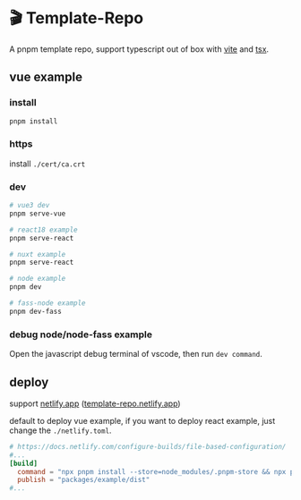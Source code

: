 # 🎬 Template-Repo

A pnpm template repo, support typescript out of box with [vite](https://github.com/vitejs/vite) and [tsx](https://github.com/esbuild-kit/tsx).

## vue example

### install

```sh
pnpm install
```

### https

install `./cert/ca.crt`

### dev

```sh
# vue3 dev
pnpm serve-vue

# react18 example
pnpm serve-react

# nuxt example
pnpm serve-react

# node example
pnpm dev

# fass-node example
pnpm dev-fass
```

### debug node/node-fass example

Open the javascript debug terminal of vscode, then run `dev command`.

## deploy

support [netlify.app](https://netlify.app) ([template-repo.netlify.app](https://template-repo.netlify.app))

default to deploy vue example, if you want to deploy react example, just change the `./netlify.toml`.

```toml
# https://docs.netlify.com/configure-builds/file-based-configuration/
#...
[build]
  command = "npx pnpm install --store=node_modules/.pnpm-store && npx pnpm build"
  publish = "packages/example/dist"
#...
```
